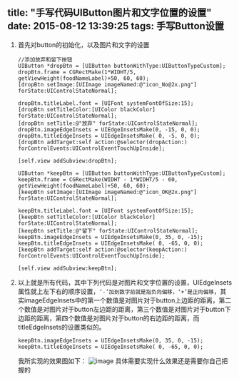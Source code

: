 title: "手写代码UIButton图片和文字位置的设置"
date: 2015-08-12 13:39:25
tags: 手写Button设置
---

1. 首先对button的初始化，以及图片和文字的设置

	```
	//添加放弃和留下按钮
    UIButton *dropBtn = [UIButton buttonWithType:UIButtonTypeCustom];
    dropBtn.frame = CGRectMake(1*WIDHT/5, getViewHeight(foodNameLabel)+50, 60, 60);
    [dropBtn setImage:[UIImage imageNamed:@"icon_No@2x.png"] forState:UIControlStateNormal];

    dropBtn.titleLabel.font = [UIFont systemFontOfSize:15];
    [dropBtn setTitleColor:[UIColor blackColor] forState:UIControlStateNormal];
    [dropBtn setTitle:@"放弃" forState:UIControlStateNormal];
    dropBtn.imageEdgeInsets = UIEdgeInsetsMake(0, -15, 0, 0);
    dropBtn.titleEdgeInsets = UIEdgeInsetsMake( 0, -5, 0, 0);
    [dropBtn addTarget:self action:@selector(dropAction:) forControlEvents:UIControlEventTouchUpInside];
    
    [self.view addSubview:dropBtn];
    
    UIButton *keepBtn = [UIButton buttonWithType:UIButtonTypeCustom];
    keepBtn.frame = CGRectMake(WIDHT - 1*WIDHT/5 - 60, getViewHeight(foodNameLabel)+50, 60, 60);
    [keepBtn setImage:[UIImage imageNamed:@"icon_OK@2x.png"] forState:UIControlStateNormal];
    
    keepBtn.titleLabel.font = [UIFont systemFontOfSize:15];
    [keepBtn setTitleColor:[UIColor blackColor] forState:UIControlStateNormal];
    [keepBtn setTitle:@"留下" forState:UIControlStateNormal];
    keepBtn.imageEdgeInsets = UIEdgeInsetsMake(0, 35, 0, -15);
    keepBtn.titleEdgeInsets = UIEdgeInsetsMake( 0, -65, 0, 0);
    [keepBtn addTarget:self action:@selector(keepAction:) forControlEvents:UIControlEventTouchUpInside];
    
    [self.view addSubview:keepBtn];

	```
	
2. 以上就是所有代码，其中下列代码是对图片和文字位置的设置，UIEdgeInsets属性就上左下右的顺序设置，`‘-’加到数字前就是指负向偏移，‘+’是正向偏移`，其实imageEdgeInsets中的第一个数值是对图片对于button上边距的距离，第二个数值是对图片对于button左边距的距离，第三个数值是对图片对于button下边距的距离，第四个数值是对图片对于button的右边距的距离，而titleEdgeInsets的设置类似的。
	```
	keepBtn.imageEdgeInsets = UIEdgeInsetsMake(0, 35, 0, -15);
	keepBtn.titleEdgeInsets = UIEdgeInsetsMake( 0, -65, 0, 0);
	```
	我所实现的效果图如下：
	![image](/images/手写UIButton/20150812.png)
	具体需要实现什么效果还是需要你自己把握的